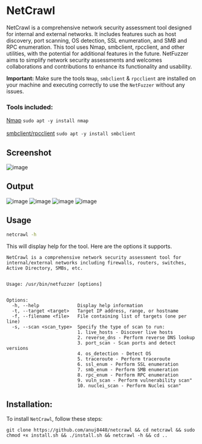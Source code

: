 # NetCrawl
NetCrawl is a comprehensive network security assessment tool designed for internal and external networks. It includes features such as host discovery, port scanning, OS detection, SSL enumeration, and SMB and RPC enumeration. This tool uses Nmap, smbclient, rpcclient, and other utilities, with the potential for additional features in the future. NetFuzzer aims to simplify network security assessments and welcomes collaborations and contributions to enhance its functionality and usability.

**Important:** Make sure the tools `Nmap`, `smbclient` & `rpcclient` are installed on your machine and executing correctly to use the `NetFuzzer` without any issues.

### Tools included:
[Nmap]() `sudo apt -y install nmap`<br><br>
[smbclient/rpcclient]() `sudo apt -y install smbclient`

## Screenshot
![image](https://github.com/0xKayala/NetFuzzer/assets/16838353/8cd3a6d5-dff1-4f93-a373-bd9e689055c8)

## Output
![image](https://github.com/0xKayala/NetFuzzer/assets/16838353/297e0cd2-faa9-48c3-b6e4-56a7fec4dfb5)
![image](https://github.com/0xKayala/NetFuzzer/assets/16838353/63fbbd71-f20b-4d50-b620-b438f9e49a11)
![image](https://github.com/0xKayala/NetFuzzer/assets/16838353/eec79e73-16bf-480a-b70e-afa3059a1421)
![image](https://github.com/0xKayala/NetFuzzer/assets/16838353/59825ca9-57c1-490e-a024-f509b93ec0a2)

## Usage

```sh
netcrawl -h
```

This will display help for the tool. Here are the options it supports.

```console
NetCrawl is a comprehensive network security assessment tool for internal/external networks including firewalls, routers, switches, Active Directory, SMBs, etc.


Usage: /usr/bin/netfuzzer [options]


Options:
  -h, --help              Display help information
  -t, --target <target>   Target IP address, range, or hostname
  -f, --filename <file>   File containing list of targets (one per line)
  -s, --scan <scan_type>  Specify the type of scan to run:
                          1. live_hosts - Discover live hosts
                          2. reverse_dns - Perform reverse DNS lookup
                          3. port_scan - Scan ports and detect versions
                          4. os_detection - Detect OS
                          5. traceroute - Perform traceroute
                          6. ssl_enum - Perform SSL enumeration
                          7. smb_enum - Perform SMB enumeration
                          8. rpc_enum - Perform RPC enumeration
                          9. vuln_scan - Perform vulnerability scan"
                          10. nuclei_scan - Perform Nuclei scan"
```  

## Installation:

To install `NetCrawl`, follow these steps:

```
git clone https://github.com/anuj8448/netcrawl && cd netcrawl && sudo chmod +x install.sh && ./install.sh && netcrawl -h && cd ..
```
